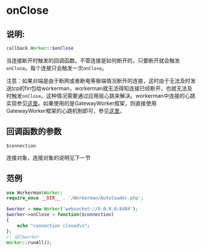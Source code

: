 # onClose
## 说明:
```php
callback Worker::$onClose
```

当连接断开时触发的回调函数。不管连接是如何断开的，只要断开就会触发```onClose```。每个连接只会触发一次```onClose```。

注意：如果对端是由于断网或者断电等极端情况断开的连接，这时由于无法及时发送tcp的fin包给workerman，workerman就无法得知连接已经断开，也就无法及时触发```onClose```。这种情况需要通过应用层心跳来解决。workerman中连接的心跳实现参见[这里](/faq/heartbeat.html)。如果使用的是GatewayWorker框架，则直接使用GatewayWorker框架的心跳机制即可，参见[这里](http://workerman.net/gatewaydoc/gateway-worker-development/heartbeat.html)。

## 回调函数的参数

``` $connection ```

连接对象，连接对象的说明见下一节


## 范例

```php
use Workerman\Worker;
require_once __DIR__ . '/Workerman/Autoloader.php';

$worker = new Worker('websocket://0.0.0.0:8484');
$worker->onClose = function($connection)
{
    echo "connection closed\n";
};
// 运行worker
Worker::runAll();
```
